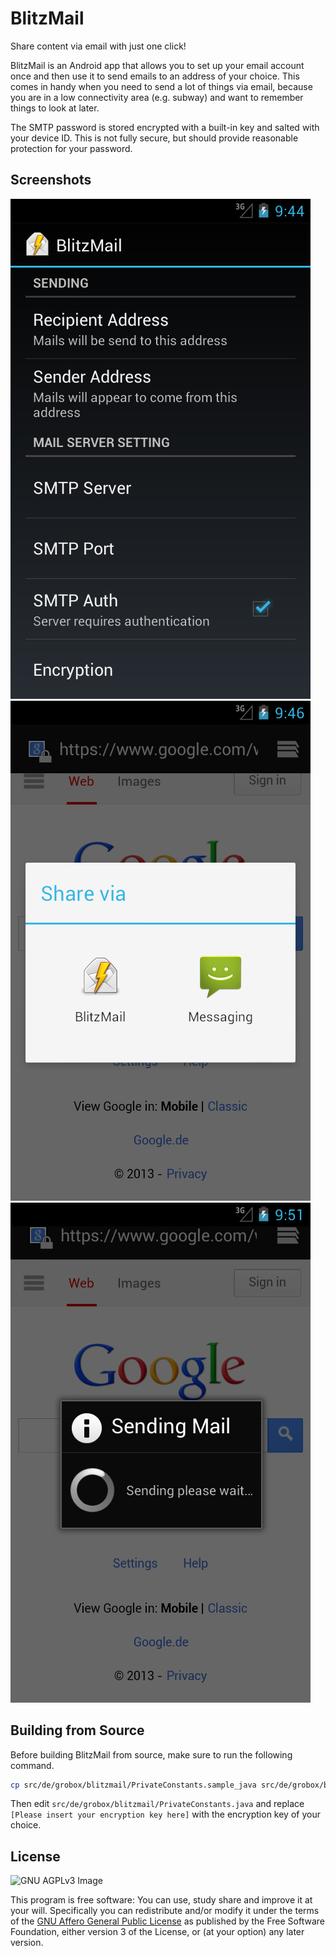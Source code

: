 BlitzMail
=========
Share content via email with just one click!

BlitzMail is an Android app that allows you to set up your email account once and then use it to send emails to an address of your choice. This comes in handy when you need to send a lot of things via email, because you are in a low connectivity area (e.g. subway) and want to remember things to look at later.

The SMTP password is stored encrypted with a built-in key and salted with your device ID. This is not fully secure, but should provide reasonable protection for your password.

Screenshots
-----------

![BlitzMail Settings](/artwork/MainActivity.png)
![BlitzMail Share Via](/artwork/ShareVia.png)
![BlitzMail Sending Mail](/artwork/SendMailActivity.png)

Building from Source
--------------------
Before building BlitzMail from source, make sure to run the following command.

```bash
cp src/de/grobox/blitzmail/PrivateConstants.sample_java src/de/grobox/blitzmail/PrivateConstants.java
```

Then edit `src/de/grobox/blitzmail/PrivateConstants.java` and replace `[Please insert your encryption key here]` with the encryption key of your choice.

License
-------

![GNU AGPLv3 Image](https://www.gnu.org/graphics/agplv3-88x31.png)

This program is free software: You can use, study share and improve it at your
will. Specifically you can redistribute and/or modify it under the terms of the
[GNU Affero General Public License](https://www.gnu.org/licenses/agpl.html) as
published by the Free Software Foundation, either version 3 of the License, or
(at your option) any later version.
